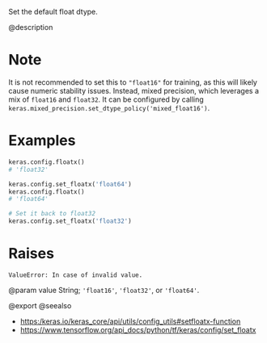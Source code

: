 Set the default float dtype.

@description

# Note
It is not recommended to set this to `"float16"` for training,
as this will likely cause numeric stability issues.
Instead, mixed precision, which leverages
a mix of `float16` and `float32`. It can be configured by calling
`keras.mixed_precision.set_dtype_policy('mixed_float16')`.

# Examples
```python
keras.config.floatx()
# 'float32'
```

```python
keras.config.set_floatx('float64')
keras.config.floatx()
# 'float64'
```

```python
# Set it back to float32
keras.config.set_floatx('float32')
```

# Raises
    ValueError: In case of invalid value.

@param value
String; `'float16'`, `'float32'`, or `'float64'`.

@export
@seealso
+ <https:/keras.io/keras_core/api/utils/config_utils#setfloatx-function>
+ <https://www.tensorflow.org/api_docs/python/tf/keras/config/set_floatx>
